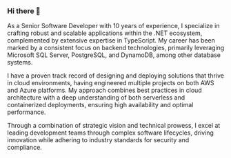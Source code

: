 ### Hi there 👋

As a Senior Software Developer with 10 years of experience, I specialize in crafting robust and scalable applications within the .NET ecosystem, complemented by extensive expertise in TypeScript. My career has been marked by a consistent focus on backend technologies, primarily leveraging Microsoft SQL Server, PostgreSQL, and DynamoDB, among other database systems.

I have a proven track record of designing and deploying solutions that thrive in cloud environments, having engineered multiple projects on both AWS and Azure platforms. My approach combines best practices in cloud architecture with a deep understanding of both serverless and containerized deployments, ensuring high availability and optimal performance.

Through a combination of strategic vision and technical prowess, I excel at leading development teams through complex software lifecycles, driving innovation while adhering to industry standards for security and compliance.
